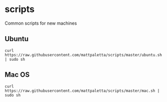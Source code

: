 # scripts
Common scripts for new machines

## Ubuntu
```
curl https://raw.githubusercontent.com/mattpaletta/scripts/master/ubuntu.sh | sudo sh
```

## Mac OS
```
curl https://raw.githubusercontent.com/mattpaletta/scripts/master/mac.sh | sudo sh
```
